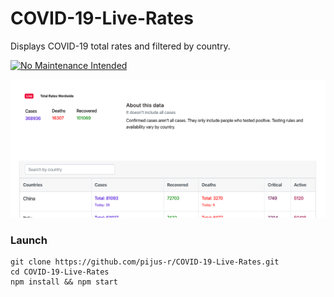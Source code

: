 # COVID-19-Live-Rates
Displays COVID-19 total rates and filtered by country. 

[![No Maintenance Intended](http://unmaintained.tech/badge.svg)](http://unmaintained.tech/)


![alt text](https://github.com/pijus-r/COVID-19-Live-Rates/blob/master/show.png?raw=true)



### Launch
```
git clone https://github.com/pijus-r/COVID-19-Live-Rates.git
cd COVID-19-Live-Rates
npm install && npm start
```

